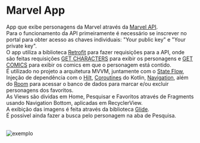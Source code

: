 # Marvel App
App que exibe personagens da Marvel através da [Marvel API](https://developer.marvel.com).
<br>Para o funcionamento da API primeiramente é necessário se inscrever no portal para obter acesso as chaves individuais: "Your public key" e "Your private key".
<br>O app utiliza a biblioteca [Retrofit](https://square.github.io/retrofit/) para fazer requisições para a API, onde são feitas requisições [GET CHARACTERS](https://gateway.marvel.com/v1/public/characters/) para exibir os personagens e [GET COMICS](https://gateway.marvel.com/v1/public/characters/{characterId}/comics/) 
para exibir os comics em que o personagem está contido.
<br>É utilizado no projeto a arquitetura MVVM, juntamente com o [State Flow](https://developer.android.com/kotlin/flow/stateflow-and-sharedflow#stateflow), Injeção de dependência com o [Hilt](https://developer.android.com/training/dependency-injection/hilt-android?hl=pt-br), [Coroutines](https://developer.android.com/topic/libraries/architecture/coroutines?hl=pt-br) do Kotlin, 
[Navigation](https://developer.android.com/guide/navigation/navigation-getting-started), além do [Room](https://developer.android.com/jetpack/androidx/releases/room?hl=pt-br) para acessar o banco de dados para marcar e/ou excluir personagens dos favoritos.
<br>As Views são dividas em Home, Pesquisar e Favoritos através de Fragments usando Navigation Bottom, aplicadas em RecyclerView.
<br>A exibição das imagens é feita através da biblioteca [Glide](https://github.com/bumptech/glide).
<br>É possivel ainda fazer a busca pelo personagem na aba de Pesquisa.

<br>![exemplo](https://media3.giphy.com/media/Js3taw30ZXrufAOhbx/giphy.gif?cid=790b761170bcfae8c899d548620f1e09f111875b1a48ba13&rid=giphy.gif&ct=g)
